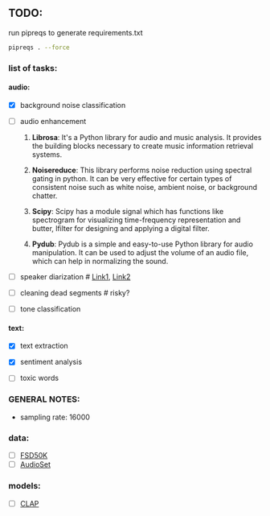 ## TODO:
run pipreqs to generate requirements.txt
```bash
pipreqs . --force
```

### list of tasks:
#### audio:
- [X] background noise classification
- [ ] audio enhancement
     1. **Librosa**: It's a Python library for audio and music analysis. It provides the building blocks necessary to create music information retrieval systems.

     2. **Noisereduce**: This library performs noise reduction using spectral gating in python. It can be very effective for certain types of consistent noise such as white noise, ambient noise, or background chatter.

     3. **Scipy**: Scipy has a module signal which has functions like spectrogram for visualizing time-frequency representation and butter, lfilter for designing and applying a digital filter.

     4. **Pydub**: Pydub is a simple and easy-to-use Python library for audio manipulation. It can be used to adjust the volume of an audio file, which can help in normalizing the sound.

- [ ] speaker diarization  # [Link1](https://github.com/facebookresearch/svoice), [Link2](https://learn.microsoft.com/en-us/azure/ai-services/speech-service/get-started-stt-diarization?tabs=windows&pivots=programming-language-python)
- [ ] cleaning dead segments  # risky?
- [ ] tone classification

#### text:
- [X] text extraction
- [X] sentiment analysis
- [ ] toxic words


### GENERAL NOTES:
- sampling rate: 16000

### data:
- [ ] [FSD50K](https://annotator.freesound.org/fsd/release/FSD50K/)
- [ ] [AudioSet](https://research.google.com/audioset/)

### models:
- [ ] [CLAP](https://arxiv.org/pdf/2206.04769)

